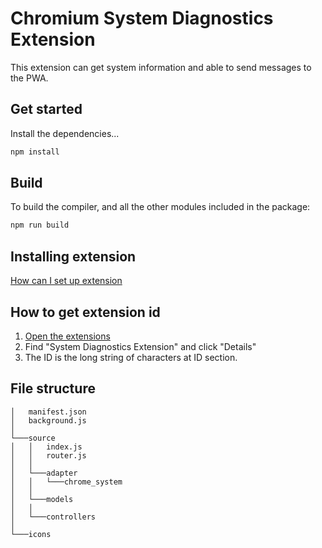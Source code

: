 # Chromium System Diagnostics Extension

This extension can get system information and able to send messages to the PWA.

## Get started

Install the dependencies...

```bash
npm install
```

## Build

To build the compiler, and all the other modules included in the package:

```bash
npm run build
```

## Installing extension

[How can I set up extension](https://developer.chrome.com/docs/extensions/mv3/faq/#faq-dev-01)

## How to get extension id

1. [Open the extensions](chrome://extensions/)
2. Find "System Diagnostics Extension" and click "Details"
3. The ID is the long string of characters at ID section.

## File structure

```
│   manifest.json
│   background.js
│
└───source
│   │   index.js
│   │   router.js
│   │
│   └───adapter
│   │   └───chrome_system
│   │
│   └───models
│   │
│   └───controllers
│
└───icons
```
